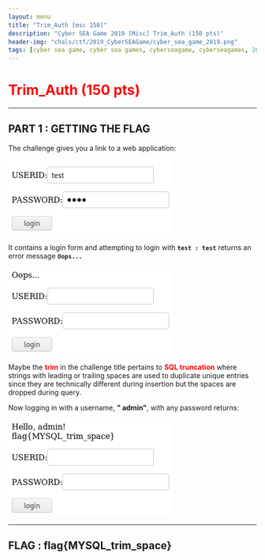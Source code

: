 ```yaml
---
layout: menu
title: "Trim_Auth [msc 150]"
description: "Cyber SEA Game 2019 [Misc] Trim_Auth (150 pts)"
header-img: "chals/ctf/2019_CyberSEAGame/cyber_sea_game_2019.png"
tags: [cyber sea game, cyber sea games, cyberseagame, cyberseagames, 2019, ctf, challenge, writeup, write-up, solution, misc, miscellaneous, trim_auth, trim auth, sql truncation, mysql, trailing space, leading space, space, spaces, trim]
---
```


# <span style="color:red">Trim_Auth (150 pts)</span>

---

## PART 1 : GETTING THE FLAG

The challenge gives you a link to a web application:

![Landing Page](../screenshots/trim_auth_landing_page.png)

It contains a login form and attempting to login with __`test : test`__ returns an error message __`Oops...`__

![Error Message](../screenshots/trim_auth_error_message.png)

Maybe the <strong style="color:red">trim</strong> in the challenge title pertains to <strong style="color:red">SQL truncation</strong> where strings with leading or trailing spaces are used to duplicate unique entries since they are technically different during insertion but the spaces are dropped during query.

Now logging in with a username, __" admin"__, with any password returns:

![Flag](../screenshots/trim_auth_flag.png)

---

## FLAG : __flag{MYSQL_trim_space}__
